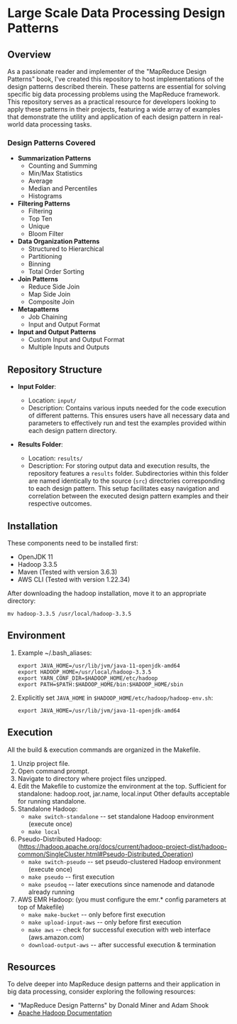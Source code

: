 # Large Scale Data Processing Design Patterns

## Overview

As a passionate reader and implementer of the "MapReduce Design Patterns" book, I've created this repository to host implementations of the design patterns described therein. These patterns are essential for solving specific big data processing problems using the MapReduce framework. This repository serves as a practical resource for developers looking to apply these patterns in their projects, featuring a wide array of examples that demonstrate the utility and application of each design pattern in real-world data processing tasks.

### Design Patterns Covered

- **Summarization Patterns**
	- Counting and Summing
	- Min/Max Statistics
	- Average
	- Median and Percentiles
	- Histograms
- **Filtering Patterns**
	- Filtering
	- Top Ten
	- Unique
	- Bloom Filter
- **Data Organization Patterns**
	- Structured to Hierarchical
	- Partitioning
	- Binning
	- Total Order Sorting
- **Join Patterns**
	- Reduce Side Join
	- Map Side Join
	- Composite Join
- **Metapatterns**
	- Job Chaining
	- Input and Output Format
- **Input and Output Patterns**
	- Custom Input and Output Format
	- Multiple Inputs and Outputs

## Repository Structure
- **Input Folder**:
	- Location: `input/`
	- Description: Contains various inputs needed for the code execution of different patterns. This ensures users have all necessary data and parameters to effectively run and test the examples provided within each design pattern directory.

- **Results Folder**:
	- Location: `results/`
	- Description: For storing output data and execution results, the repository features a `results` folder. Subdirectories within this folder are named identically to the source (`src`) directories corresponding to each design pattern. This setup facilitates easy navigation and correlation between the executed design pattern examples and their respective outcomes.

## Installation

These components need to be installed first:
- OpenJDK 11
- Hadoop 3.3.5
- Maven (Tested with version 3.6.3)
- AWS CLI (Tested with version 1.22.34)

After downloading the hadoop installation, move it to an appropriate directory:

`mv hadoop-3.3.5 /usr/local/hadoop-3.3.5`

## Environment

1) Example ~/.bash_aliases:
   ```
   export JAVA_HOME=/usr/lib/jvm/java-11-openjdk-amd64
   export HADOOP_HOME=/usr/local/hadoop-3.3.5
   export YARN_CONF_DIR=$HADOOP_HOME/etc/hadoop
   export PATH=$PATH:$HADOOP_HOME/bin:$HADOOP_HOME/sbin
   ```

2) Explicitly set `JAVA_HOME` in `$HADOOP_HOME/etc/hadoop/hadoop-env.sh`:

   `export JAVA_HOME=/usr/lib/jvm/java-11-openjdk-amd64`

## Execution

All the build & execution commands are organized in the Makefile.
1) Unzip project file.
2) Open command prompt.
3) Navigate to directory where project files unzipped.
4) Edit the Makefile to customize the environment at the top.
   Sufficient for standalone: hadoop.root, jar.name, local.input
   Other defaults acceptable for running standalone.
5) Standalone Hadoop:
	- `make switch-standalone`		-- set standalone Hadoop environment (execute once)
	- `make local`
6) Pseudo-Distributed Hadoop: (https://hadoop.apache.org/docs/current/hadoop-project-dist/hadoop-common/SingleCluster.html#Pseudo-Distributed_Operation)
	- `make switch-pseudo`			-- set pseudo-clustered Hadoop environment (execute once)
	- `make pseudo`					-- first execution
	- `make pseudoq`				-- later executions since namenode and datanode already running
7) AWS EMR Hadoop: (you must configure the emr.* config parameters at top of Makefile)
	- `make make-bucket`			-- only before first execution
	- `make upload-input-aws`		-- only before first execution
	- `make aws`					-- check for successful execution with web interface (aws.amazon.com)
	- `download-output-aws`		-- after successful execution & termination

## Resources

To delve deeper into MapReduce design patterns and their application in big data processing, consider exploring the following resources:

- "MapReduce Design Patterns" by Donald Miner and Adam Shook
- [Apache Hadoop Documentation](https://hadoop.apache.org/docs/current/)